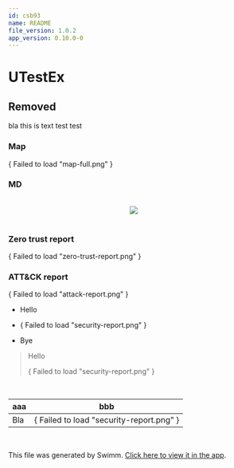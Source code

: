 ```yaml
---
id: csb93
name: README
file_version: 1.0.2
app_version: 0.10.0-0
---
```


# UTestEx

## Removed

bla this is text test test

### Map

{ Failed to load "map-full.png" }

### MD




<br/>

<div align="center"><img src="https://firebasestorage.googleapis.com/v0/b/swimm-dev-content/o/repositories%2Fls4DA2fLasmQuEbT4ipw%2Fedfb53b5-cf1b-4f5a-9395-e4ee7da2d59c.png?alt=media&token=f848c986-9fba-4d65-99d8-0a904192ff2a" style="width:'50%'"/></div>

<br/>




### Zero trust report

{ Failed to load "zero-trust-report.png" }

### ATT&CK report

{ Failed to load "attack-report.png" }

*   Hello
    
*   { Failed to load "security-report.png" }
    
*   Bye
    

> Hello
> 
> { Failed to load "security-report.png" }
> 
> 


<br/>

|aaa|bbb                                     |
|---|----------------------------------------|
|Bla|{ Failed to load "security-report.png" }|

<br/>

This file was generated by Swimm. [Click here to view it in the app](http://localhost:5001/repos/ls4DA2fLasmQuEbT4ipw/docs/csb93).